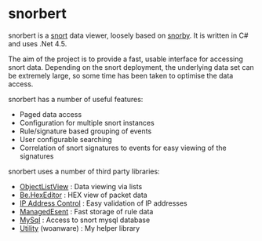 snorbert
========

snorbert is a [snort](http://www.snort.org/) data viewer, loosely based on [snorby](https://snorby.org/). It is written in C# and uses .Net 4.5.

The aim of the project is to provide a fast, usable interface for accessing snort data. Depending on the snort deployment, the underlying data set can be extremely large, so some time has been taken to optimise the data access.

snorbert has a number of useful features:

- Paged data access
- Configuration for multiple snort instances
- Rule/signature based grouping of events
- User configurable searching
- Correlation of snort signatures to events for easy viewing of the signatures

snorbert uses a number of third party libraries:


- [ObjectListView](http://objectlistview.sourceforge.net/cs/index.html) : Data viewing via lists 
- [Be.HexEditor](http://sourceforge.net/projects/hexbox/) : HEX view of packet data
- [IP Address Control](http://www.codeproject.com/Articles/9352/A-C-IP-Address-Control) : Easy validation of IP addresses
- [ManagedEsent](http://managedesent.codeplex.com/) : Fast storage of rule data
- [MySql](http://dev.mysql.com/downloads/connector/net/) : Access to snort mysql database
- [Utility](http://www.woanware.co.uk) (woanware) : My helper library